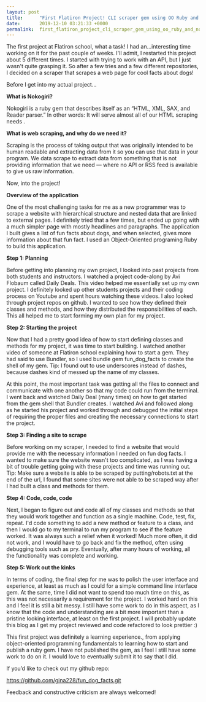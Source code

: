 ```yaml
---
layout: post
title:      "First Flatiron Project! CLI scraper gem using OO Ruby and Nokogiri"
date:       2019-12-10 03:21:33 +0000
permalink:  first_flatiron_project_cli_scraper_gem_using_oo_ruby_and_nokogiri
---
```



The first project at Flatiron school, what a task! I had an...interesting time working on it for the past couple of weeks. I'll admit, I restarted this project about 5 different times. I started with trying to work with an API, but I just wasn't quite grasping it. So after a few tries and a few different repositories, I decided on a scraper that scrapes a web page for cool facts about dogs!

Before I get into my actual project...

**What is Nokogiri?**

Nokogiri is a ruby gem that describes itself as an “HTML, XML, SAX, and Reader parser.” In other words: It will serve almost all of our HTML scraping needs .

**What is web scraping, and why do we need it?**

Scraping is the process of taking output that was originally intended to be human readable and extracting data from it so you can use that data in your program. We data scrape to extract data from something that is not providing information that we need — where no API or RSS feed is available to give us raw information.

Now, into the project!

**Overview of the application**

One of the most challenging tasks for me as a new programmer was to scrape a website with hierarchical structure and nested data that are linked to external pages. I definitely tried that a few times, but ended up going with a much simpler page with mostly headlines and paragraphs. The application I built gives a list of fun facts about dogs, and when selected, gives more information about that fun fact. I used an Object-Oriented programing Ruby to build this application.

**Step 1: Planning**

Before getting into planning my own project, I looked into past projects from both students and instructors. I watched a  project code-along by Avi Flobaum called Daily Deals. This video helped me essentially set up my own project. I definitely looked up other students projects and their coding process on Youtube and spent hours watching these videos. I also looked through project repos on github. I wanted to see how they defined their classes and methods, and how they distributed the responsibilities of each. This all helped me to start forming my own plan for my project.

**Step 2: Starting the project**

Now that I had a pretty good idea of how to start defining classes and methods for my project, it was time to start building. I watched another video of someone at Flatiron school explaining how to start a gem. They had said to use Bundler, so I used bundle gem fun_dog_facts to create the shell of my gem. Tip: I found out to use underscores instead of dashes, because dashes kind of messed up the name of my classes. 

At this point, the most important task was getting all the files to connect and communicate with one another so that my code could run from the terminal. I went back and watched Daily Deal (many times) on how to get started from the gem shell that Bundler creates. I watched Avi and followed along as he started his project and worked through and debugged the initial steps of requiring the proper files and creating the necessary connections to start the project.

**Step 3: Finding a site to scrape**

Before working on my scraper, I needed to find a website that would provide me with the necessary information I needed on fun dog facts. I wanted to make sure the website wasn't too complicated, as I was having a bit of trouble getting going with these projects and time was running out. Tip: Make sure a website is able to be scraped by putting/robots.txt at the end of the url, I found that some sites were not able to be scraped way after I had built a class and methods for them. 

**Step 4: Code, code, code**

Next, I began to figure out and code all of my classes and methods so that they would work together and function as a single machine. Code, test, fix, repeat. I'd code something to add a new method or feature to a class, and then I would go to my terminal to run my program to see if the feature worked. It was always such a relief when it worked! Much more often, it did not work, and I would have to go back and fix the method, often using debugging tools such as pry. Eventually, after many hours of working, all the functionality was complete and working.

**Step 5: Work out the kinks**

In terms of coding, the final step for me was to polish the user interface and experience, at least as much as I could for a simple command line interface gem. At the same, time I did not want to spend too much time on this, as this was not necessarily a requirement for the project. I worked hard on this and I feel it is still a bit messy. I still have some work to do in this aspect, as I know that the code and understanding are a bit more important than a pristine looking interface, at least on the first project. I will probably update this blog as I get my project reviewed and code refactored to look prettier :)

This first project was definitely a learning experience., from applying object-oriented programming fundamentals to learning how to start and publish a ruby gem. I have not published the gem, as I feel I still have some work to do on it. I would love to eventually submit it to say that I did. 

If you’d like to check out my github repo:

https://github.com/gina228/fun_dog_facts.git

Feedback and constructive criticism are always welcomed!

